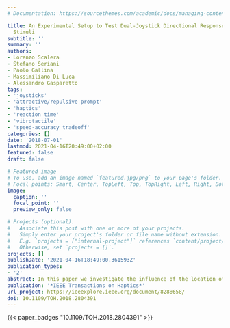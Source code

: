 ```yaml
---
# Documentation: https://sourcethemes.com/academic/docs/managing-content/

title: An Experimental Setup to Test Dual-Joystick Directional Responses to Vibrotactile
  Stimuli
subtitle: ''
summary: ''
authors:
- Lorenzo Scalera
- Stefano Seriani
- Paolo Gallina
- Massimiliano Di Luca
- Alessandro Gasparetto
tags:
- 'joysticks'
- 'attractive/repulsive prompt'
- 'haptics'
- 'reaction time'
- 'vibrotactile'
- 'speed-accuracy tradeoff'
categories: []
date: '2018-07-01'
lastmod: 2021-04-16T20:49:00+02:00
featured: false
draft: false

# Featured image
# To use, add an image named `featured.jpg/png` to your page's folder.
# Focal points: Smart, Center, TopLeft, Top, TopRight, Left, Right, BottomLeft, Bottom, BottomRight.
image:
  caption: ''
  focal_point: ''
  preview_only: false

# Projects (optional).
#   Associate this post with one or more of your projects.
#   Simply enter your project's folder or file name without extension.
#   E.g. `projects = ["internal-project"]` references `content/project/deep-learning/index.md`.
#   Otherwise, set `projects = []`.
projects: []
publishDate: '2021-04-16T18:49:00.361593Z'
publication_types:
- '2'
abstract: In this paper we investigate the influence of the location of vibrotactile stimulation in triggering the response made using two handheld joysticks. In particular, we compare performance with stimuli delivered either using tactors placed on the palm or on the back of the hand and with attractive (move toward the vibration) or repulsive prompts (move away from the vibration). The experimental set-up comprised two joysticks and two gloves, each equipped with four pager motors along the cardinal directions. In different blocks, fifty-three volunteers were asked to move the joysticks as fast as possible either towards or away with respect to the direction specified by a set of vibrating motors. Results indicate that participants performed better with attractive prompts (i.e., responses were faster and with fewer errors in conditions where participants were asked to move the joysticks in the direction of the felt vibration) and that the stimulation delivered on the back of the hand from the gloves gives better results than the stimulation on the palm delivered by the joysticks. Finally, we analyse the laterality, the relation between correct responses and reaction times, the direction patterns for wrong responses and we perform an analysis on the Stimulus-Response Compatibility and on the training effect.
publication: '*IEEE Transactions on Haptics*'
url_project: https://ieeexplore.ieee.org/document/8288658/
doi: 10.1109/TOH.2018.2804391
---
```


{{< paper_badges "10.1109/TOH.2018.2804391" >}}
